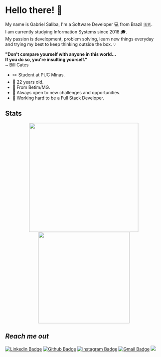 # Hello there!  👋

My name is Gabriel Saliba, I'm a Software Developer 💻 from Brazil 🇧🇷. <br>
I am currently studying Information Systems since 2018 🎓.<br>
My passion is development, problem solving, learn new things everyday and trying my best to keep thinking outside the box. 💡<br>

**"Don't compare yourself with anyone in this world...**<br>
**If you do so, you're insulting yourself."**<br>
~ Bill Gates

- ✏️ Student at PUC Minas.
-  🎂 22 years old.
-  📍 From Betim/MG.
- 🧪 Always open to new challenges and opportunities.
- 🚀 Working hard to be a Full Stack Developer.

## Stats 
<p align='center'>
  <a><img src="https://github-readme-stats.vercel.app/api?username=gabrielsaliba&show_icons=true&count_private=true&theme=radical" width="350"></a>
  <a><img src="https://github-readme-stats.vercel.app/api/top-langs/?username=gabrielsaliba&layout=compact&theme=radical" width="293"></a>
</p>

 
## *Reach me out*

 [![Linkedin Badge](https://img.shields.io/badge/-LinkedIn-blue?style=flat-square&logo=Linkedin&logoColor=white&link=https://www.linkedin.com/in/gabriel-saliba-a80a5514a/)](https://www.linkedin.com/in/gabriel-saliba-a80a5514a/) [![Github Badge](https://img.shields.io/badge/-Github-black?style=flat-square&logo=Github&logoColor=white&link=https://github.com/GabrielSaliba)](https://github.com/GabrielSaliba) [![Instagram Badge](https://img.shields.io/badge/-Instagram-purple?style=flat-square&logo=Instagram&logoColor=white&link=https://www.instagram.com/gabriels.exe/)](https://www.instagram.com/gabriels.exe/) [![Gmail Badge](https://img.shields.io/badge/-Gmail-c14438?style=flat-square&logo=Gmail&logoColor=white&link=mailto:gabriel.saliba.179@gmail.com)](mailto:gabriel.saliba.179@gmail.com) ![](https://komarev.com/ghpvc/?username=GabrielSaliba&color=brightgreen)
